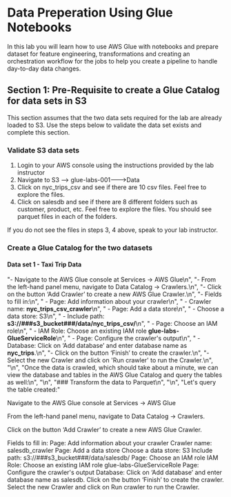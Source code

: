 # Data Preperation Using Glue Notebooks

In this lab you will learn how to use AWS Glue with notebooks and prepare dataset for feature engineering, transformations and creating an orchestration workflow for the jobs to help you create a pipeline to handle day-to-day data changes.

## Section 1: Pre-Requisite to create a Glue Catalog for data sets in S3

This section assumes that the two data sets required for the lab are already loaded to S3. Use the steps below to validate the data set exists and complete this section.

### Validate S3 data sets

1. Login to your AWS console using the instructions provided by the lab instructor
2. Navigate to S3 --> glue-labs-001-<YourAccountNumber>-->Data
3. Click on nyc_trips_csv and see if there are 10 csv files. Feel free to explore the files.
4. Click on salesdb and see if there are 8 different folders such as customer, product, etc. Feel free to explore the files. You should see parquet files in each of the folders.

If you do not see the files in steps 3, 4 above, speak to your lab instructor.

### Create a Glue Catalog for the two datasets 

#### Data set 1 - Taxi Trip Data

"- Navigate to the AWS Glue console at Services -> AWS Glue\n",
    "- From the left-hand panel menu, navigate to Data Catalog -> Crawlers.\n",
    "- Click on the button ‘Add Crawler’ to create a new AWS Glue Crawler.\n",
    "- Fields to fill in:\n",
    "    - Page: Add information about your crawler\n",
    "        - Crawler name: **nyc_trips_csv_crawler**\n",
    "    - Page: Add a data store\n",
    "        - Choose a data store: S3\n",
    "        - Include path: **s3://###s3_bucket###/data/nyc_trips_csv/**\n",
    "    - Page: Choose an IAM role\n",
    "       - IAM Role: Choose an existing IAM role **glue-labs-GlueServiceRole**\n",
    "    - Page: Configure the crawler's output\n",
    "        - Database: Click on ‘Add database’ and enter database name as **nyc_trips**.\n",
    "- Click on the button ‘Finish’ to create the crawler.\n",
    "- Select the new Crawler and click on 'Run crawler' to run the Crawler.\n",
    "\n",
    "Once the data is crawled, which should take about a minute, we can view the database and tables in the AWS Glue Catalog and query the tables as well:\n",
    "\n",
    "### Transform the data to Parquet\n",
    "\n",
    "Let's query the table created:"
    



Navigate to the AWS Glue console at Services -> AWS Glue

From the left-hand panel menu, navigate to Data Catalog -> Crawlers.

Click on the button ‘Add Crawler’ to create a new AWS Glue Crawler.

Fields to fill in:
Page: Add information about your crawler
Crawler name: salesdb_crawler
Page: Add a data store
Choose a data store: S3
Include path: s3://###s3_bucket###/data/salesdb/
Page: Choose an IAM role
IAM Role: Choose an existing IAM role glue-labs-GlueServiceRole
Page: Configure the crawler's output
Database: Click on ‘Add database’ and enter database name as salesdb.
Click on the button ‘Finish’ to create the crawler.
Select the new Crawler and click on Run crawler to run the Crawler.
